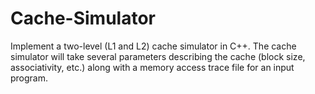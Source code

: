 # Cache-Simulator
Implement a two-level (L1 and L2) cache simulator in C++. The cache simulator will take several parameters describing the cache (block size, associativity, etc.) along with a memory access trace file for an input program.
